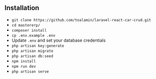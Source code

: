 ## Installation

-   `git clone https://github.com/toalamin/laravel-react-car-crud.git`
-   `cd mastererp/`
-   `composer install`
-   `cp .env.example .env`
-   Update `.env` and set your database credentials
-   `php artisan key:generate`
-   `php artisan migrate`
-   `php artisan db:seed`
-   `npm install`
-   `npm run dev`
-   `php artisan serve`